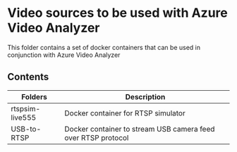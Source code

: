 # Video sources to be used with Azure Video Analyzer

This folder contains a set of docker containers that can be used in conjunction with Azure Video Analyzer

## Contents

| Folders | Description |
|---------|-------------|
|rtspsim-live555|Docker container for RTSP simulator |
|USB-to-RTSP|Docker container to stream USB camera feed over RTSP protocol |
